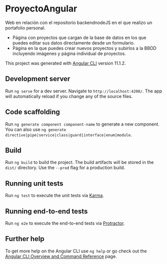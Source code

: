 # ProyectoAngular


Web en relación con el repositorio backendnodeJS en el que realizo un portafolio personal.
- Página con proyectos que cargan de la base de datos en los que puedes editar sus datos directamente desde un formulario.
- Página en la que puedes crear nuevos proyectos y subirlos a la BBDD incluyendo imágenes y página individual de proyectos.

This project was generated with [Angular CLI](https://github.com/angular/angular-cli) version 11.1.2.


## Development server

Run `ng serve` for a dev server. Navigate to `http://localhost:4200/`. The app will automatically reload if you change any of the source files.

## Code scaffolding

Run `ng generate component component-name` to generate a new component. You can also use `ng generate directive|pipe|service|class|guard|interface|enum|module`.

## Build

Run `ng build` to build the project. The build artifacts will be stored in the `dist/` directory. Use the `--prod` flag for a production build.

## Running unit tests

Run `ng test` to execute the unit tests via [Karma](https://karma-runner.github.io).

## Running end-to-end tests

Run `ng e2e` to execute the end-to-end tests via [Protractor](http://www.protractortest.org/).

## Further help

To get more help on the Angular CLI use `ng help` or go check out the [Angular CLI Overview and Command Reference](https://angular.io/cli) page.
